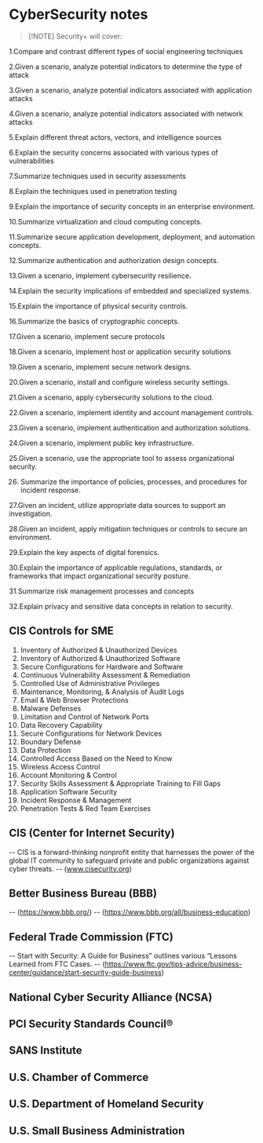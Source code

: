 # CyberSecurity notes

> [!NOTE]  Security+ will cover:

1.Compare and contrast different types of social engineering techniques

2.Given a scenario, analyze potential indicators to determine the type of attack

3.Given a scenario, analyze potential indicators associated with application attacks

4.Given a scenario, analyze potential indicators associated with network attacks

5.Explain different threat actors, vectors, and intelligence sources

6.Explain the security concerns associated with various types of vulnerabilities

7.Summarize techniques used in security assessments

8.Explain the techniques used in penetration testing

9.Explain the importance of security concepts in an enterprise environment. 

10.Summarize virtualization and cloud computing concepts. 

11.Summarize secure application development, deployment, and automation concepts. 

12.Summarize authentication and authorization design concepts. 

13.Given a scenario, implement cybersecurity resilience. 

14.Explain the security implications of embedded and specialized systems. 

15.Explain the importance of physical security controls. 

16.Summarize the basics of cryptographic concepts. 

17.Given a scenario, implement secure protocols 

18.Given a scenario, implement host or application security solutions 

19.Given a scenario, implement secure network designs. 

20.Given a scenario, install and configure wireless security settings. 

21.Given a scenario, apply cybersecurity solutions to the cloud. 

22.Given a scenario, implement identity and account management controls. 

23.Given a scenario, implement authentication and authorization solutions. 

24.Given a scenario, implement public key infrastructure. 

25.Given a scenario, use the appropriate tool to assess organizational security.

26. Summarize the importance of policies, processes, and procedures for incident response. 

27.Given an incident, utilize appropriate data sources to support an investigation. 

28.Given an incident, apply mitigation techniques or controls to secure an environment. 

29.Explain the key aspects of digital forensics. 

30.Explain the importance of applicable regulations, standards, or frameworks that impact organizational security posture. 

31.Summarize risk management processes and concepts 

32.Explain privacy and sensitive data concepts in relation to security. 

## CIS Controls for SME

1. Inventory of Authorized & Unauthorized Devices
2. Inventory of Authorized & Unauthorized Software
3. Secure Configurations for Hardware and Software
4. Continuous Vulnerability Assessment & Remediation
5. Controlled Use of Administrative Privileges
6. Maintenance, Monitoring, & Analysis of Audit Logs
7. Email & Web Browser Protections
8. Malware Defenses
9. Limitation and Control of Network Ports
10. Data Recovery Capability
11. Secure Configurations for Network Devices
12. Boundary Defense
13. Data Protection
14. Controlled Access Based on the Need to Know
15. Wireless Access Control
16. Account Monitoring & Control
17. Security Skills Assessment & Appropriate Training to Fill Gaps
18. Application Software Security
19. Incident Response & Management
20. Penetration Tests & Red Team Exercises


## CIS (Center for Internet Security)
-- CIS is a forward-thinking nonprofit entity that harnesses the power of the global IT community to safeguard private and public organizations against cyber threats.
-- (www.cisecurity.org)

## Better Business Bureau (BBB)
-- (https://www.bbb.org/)
-- (https://www.bbb.org/all/business-education)

## Federal Trade Commission (FTC)
-- Start with Security: A Guide for Business” outlines various “Lessons Learned from FTC Cases.
-- (https://www.ftc.gov/tips-advice/business-center/guidance/start-security-guide-business)

## National Cyber Security Alliance (NCSA)

## PCI Security Standards Council®

## SANS Institute

## U.S. Chamber of Commerce

## U.S. Department of Homeland Security

## U.S. Small Business Administration
